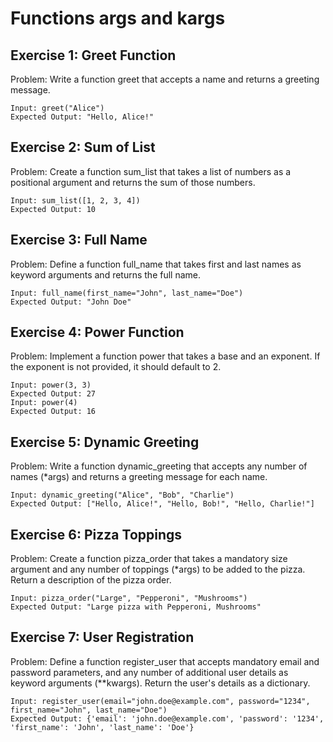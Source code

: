 # Functions args and kargs

## Exercise 1: Greet Function

Problem: Write a function greet that accepts a name and returns a greeting message.

    Input: greet("Alice")
    Expected Output: "Hello, Alice!"

## Exercise 2: Sum of List

Problem: Create a function sum_list that takes a list of numbers as a positional argument and returns the sum of those numbers.

    Input: sum_list([1, 2, 3, 4])
    Expected Output: 10

## Exercise 3: Full Name

Problem: Define a function full_name that takes first and last names as keyword arguments and returns the full name.

    Input: full_name(first_name="John", last_name="Doe")
    Expected Output: "John Doe"

## Exercise 4: Power Function

Problem: Implement a function power that takes a base and an exponent. If the exponent is not provided, it should default to 2.

    Input: power(3, 3)
    Expected Output: 27
    Input: power(4)
    Expected Output: 16

## Exercise 5: Dynamic Greeting

Problem: Write a function dynamic_greeting that accepts any number of names (*args) and returns a greeting message for each name.

    Input: dynamic_greeting("Alice", "Bob", "Charlie")
    Expected Output: ["Hello, Alice!", "Hello, Bob!", "Hello, Charlie!"]

## Exercise 6: Pizza Toppings

Problem: Create a function pizza_order that takes a mandatory size argument and any number of toppings (*args) to be added to the pizza. Return a description of the pizza order.

    Input: pizza_order("Large", "Pepperoni", "Mushrooms")
    Expected Output: "Large pizza with Pepperoni, Mushrooms"

## Exercise 7: User Registration

Problem: Define a function register_user that accepts mandatory email and password parameters, and any number of additional user details as keyword arguments (**kwargs). Return the user's details as a dictionary.

    Input: register_user(email="john.doe@example.com", password="1234", first_name="John", last_name="Doe")
    Expected Output: {'email': 'john.doe@example.com', 'password': '1234', 'first_name': 'John', 'last_name': 'Doe'}